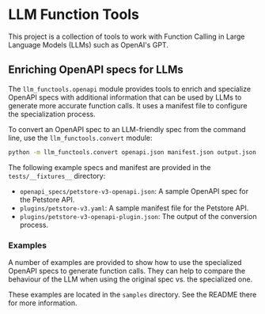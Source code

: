 # LLM Function Tools

This project is a collection of tools to work with Function Calling in Large Language Models (LLMs) such as OpenAI's GPT.

## Enriching OpenAPI specs for LLMs

The `llm_functools.openapi` module provides tools to enrich and specialize OpenAPI specs with additional information that can be used by LLMs to generate more accurate function calls. It uses a manifest file to configure the specialization process.

To convert an OpenAPI spec to an LLM-friendly spec from the command line, use the `llm_functools.convert` module:

```bash
python -m llm_functools.convert openapi.json manifest.json output.json
```

The following example specs and manifest are provided in the `tests/__fixtures__` directory:

- `openapi_specs/petstore-v3-openapi.json`: A sample OpenAPI spec for the Petstore API.
- `plugins/petstore-v3.yaml`: A sample manifest file for the Petstore API.
- `plugins/petstore-v3-openapi-plugin.json`: The output of the conversion process.

### Examples

A number of examples are provided to show how to use the specialized OpenAPI specs to generate function calls. They can help to compare the behaviour of the LLM when using the original spec vs. the specialized one.

These examples are located in the `samples` directory. See the README there for more information.
